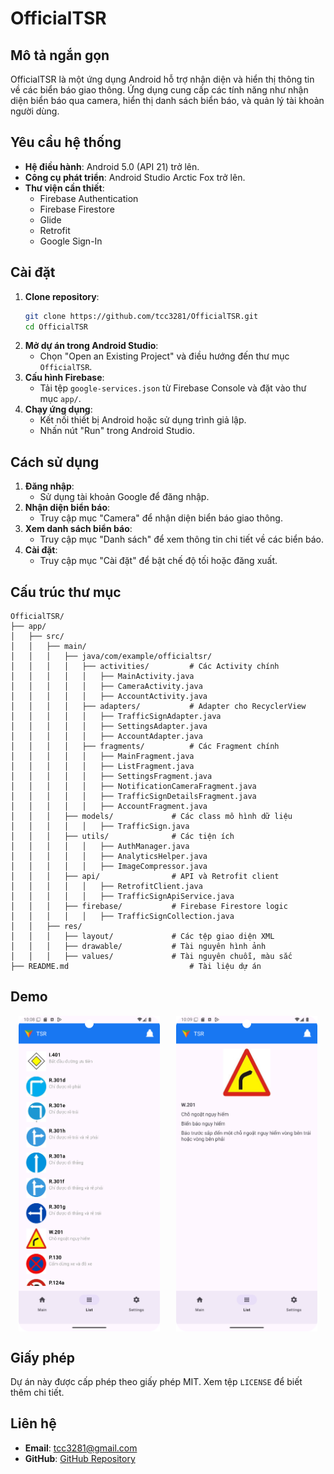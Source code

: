 # OfficialTSR

## Mô tả ngắn gọn
OfficialTSR là một ứng dụng Android hỗ trợ nhận diện và hiển thị thông tin về các biển báo giao thông. Ứng dụng cung cấp các tính năng như nhận diện biển báo qua camera, hiển thị danh sách biển báo, và quản lý tài khoản người dùng.

## Yêu cầu hệ thống
- **Hệ điều hành**: Android 5.0 (API 21) trở lên.
- **Công cụ phát triển**: Android Studio Arctic Fox trở lên.
- **Thư viện cần thiết**:
  - Firebase Authentication
  - Firebase Firestore
  - Glide
  - Retrofit
  - Google Sign-In

## Cài đặt
1. **Clone repository**:
   ```bash
   git clone https://github.com/tcc3281/OfficialTSR.git
   cd OfficialTSR
   ```
2. **Mở dự án trong Android Studio**:
   - Chọn "Open an Existing Project" và điều hướng đến thư mục `OfficialTSR`.
3. **Cấu hình Firebase**:
   - Tải tệp `google-services.json` từ Firebase Console và đặt vào thư mục `app/`.
4. **Chạy ứng dụng**:
   - Kết nối thiết bị Android hoặc sử dụng trình giả lập.
   - Nhấn nút "Run" trong Android Studio.

## Cách sử dụng
1. **Đăng nhập**:
   - Sử dụng tài khoản Google để đăng nhập.
2. **Nhận diện biển báo**:
   - Truy cập mục "Camera" để nhận diện biển báo giao thông.
3. **Xem danh sách biển báo**:
   - Truy cập mục "Danh sách" để xem thông tin chi tiết về các biển báo.
4. **Cài đặt**:
   - Truy cập mục "Cài đặt" để bật chế độ tối hoặc đăng xuất.


## Cấu trúc thư mục
```
OfficialTSR/
├── app/
│   ├── src/
│   │   ├── main/
│   │   │   ├── java/com/example/officialtsr/
│   │   │   │   ├── activities/         # Các Activity chính
│   │   │   │   │   ├── MainActivity.java
│   │   │   │   │   ├── CameraActivity.java
│   │   │   │   │   ├── AccountActivity.java
│   │   │   │   ├── adapters/           # Adapter cho RecyclerView
│   │   │   │   │   ├── TrafficSignAdapter.java
│   │   │   │   │   ├── SettingsAdapter.java
│   │   │   │   │   ├── AccountAdapter.java
│   │   │   │   ├── fragments/          # Các Fragment chính
│   │   │   │   │   ├── MainFragment.java
│   │   │   │   │   ├── ListFragment.java
│   │   │   │   │   ├── SettingsFragment.java
│   │   │   │   │   ├── NotificationCameraFragment.java
│   │   │   │   │   ├── TrafficSignDetailsFragment.java
│   │   │   │   │   ├── AccountFragment.java
│   │   │   ├── models/             # Các class mô hình dữ liệu
│   │   │   │   │   ├── TrafficSign.java
│   │   │   ├── utils/              # Các tiện ích
│   │   │   │   │   ├── AuthManager.java
│   │   │   │   │   ├── AnalyticsHelper.java
│   │   │   │   │   ├── ImageCompressor.java
│   │   │   ├── api/                # API và Retrofit client
│   │   │   │   │   ├── RetrofitClient.java
│   │   │   │   │   ├── TrafficSignApiService.java
│   │   │   ├── firebase/           # Firebase Firestore logic
│   │   │   │   │   ├── TrafficSignCollection.java
│   │   ├── res/
│   │   │   ├── layout/             # Các tệp giao diện XML
│   │   │   ├── drawable/           # Tài nguyên hình ảnh
│   │   │   ├── values/             # Tài nguyên chuỗi, màu sắc
├── README.md                           # Tài liệu dự án
```

## Demo
<div style="display: flex; justify-content: space-around;">
  <img src="/assets/list_demo.png" alt="Danh sách biển báo" width="45%" />
  <img src="/assets/detail_list_demo.png" alt="Chi tiết biển báo" width="45%" />
</div>

## Giấy phép
Dự án này được cấp phép theo giấy phép MIT. Xem tệp `LICENSE` để biết thêm chi tiết.

## Liên hệ
- **Email**: tcc3281@gmail.com
- **GitHub**: [GitHub Repository](https://github.com/tcc3281/OfficialTSR)
